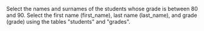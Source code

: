 Select the names and surnames of the students whose grade is between 80 and 90. Select the first name (first_name), last name (last_name), and grade (grade) using the tables "students" and "grades".